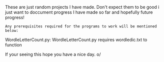 These are just random projects I have made. Don't expect them to be good i just want to doccument progress I have made so far and hopefully future progress!

    Any prerequisites required for the programs to work will be mentioned below: 

WordleLetterCount.py: 
WordleLetterCount.py requires wordledic.txt to function


If your seeing this hope you have a nice day. o/
